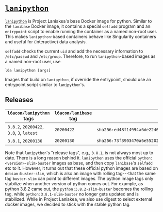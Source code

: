 # [`lanipython`][1]

[`lanipython`][1] is Project Laniakea's base Docker image for python.
Similar to the `lanibase` Docker image, it contains a special
`selfadd` program and an `entrypoint` script to enable running the
container as a named non-root user.
This makes `lanipython`-based containers behave like Singularity
containers and useful for (interactive) data analysis.

`selfadd` checks the current `uid` and add the necessary information
to `/etc/passwd` and `/etc/group`.
Therefore, to run `lanipython`-based images as a named non-root user,
use

    l6a lanipython [args]

Images that build on `lanipython`, if override the entrypoint, should
use an entrypoint script similar to `lanipython`'s.

## Releases

[`l6acon/lanipython`][1] tags | `l6acon/lanibase` tag | `python` digest
--- | --- | ---
`3.8.2`, `20200422`, `3.8`, `3`, `latest` | `20200422` | `sha256:ed48f14994a6de2240f0b3a491f75a78b491010b45c1cfa16273022ae5408c61`
`3.8.1`, `20200130`                       | `20200130` | `sha256:73f3903470a6e55202a6bb989c23b047487eb1728feba655410076da24106838`

Note that `lanipython`'s "release tags", e.g., `3.8.1`, is not always
most up to date.
There is a long reason behind it.
`lanipython` uses the official `python:<version>-slim-buster` images
as base, and then copy `lanibase`'s `selfadd` etc to it.
However, it turns out that these official python images are based on
`debian:buster-slim`, which is also an image with rolling tag---that
the same tag `buster-slim` can point to different images.
The python image tags only stabilize when another version of python
comes out.
For example, as python 3.8.2 came out, the `python:3.8.2-slim-buster`
becomes the rolling tag, while `python:3.8.1-slim-buster` no longer
gets updated and is stabilized.
While in Project Laniakea, we also use digest to select external
docker images, we decided to stick with the stable python tag.

[1]: https://hub.docker.com/repository/docker/l6acon/lanipython
